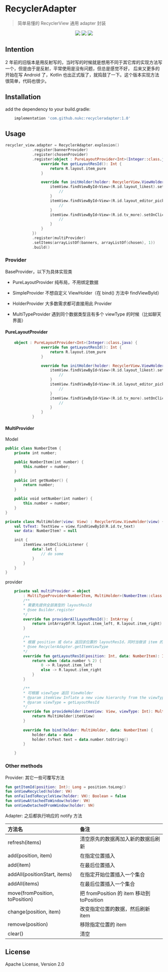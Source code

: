 # RecyclerAdapter

> 简单易懂的 RecyclerView 通用 adapter 封装

<p align="center">
    <a href="https://bintray.com/nukc/maven/RecyclerAdapter/_latestVersion"><img src="https://img.shields.io/bintray/v/nukc/maven/RecyclerAdapter.svg?style=flat-square"></a>
    <a href="https://travis-ci.org/nukc/recycleradapter"><img src="https://img.shields.io/travis/nukc/recycleradapter.svg?style=flat-square"/></a>
    <a href="https://github.com/nukc/recycleradapter/blob/master/LICENSE"><img src="https://img.shields.io/badge/license-Apache-757575.svg?style=flat-square"/></a>
</p>


## Intention

2 年前的旧版本是用反射写的，当时写的时候就是想用不同于其它库的实现方法写一个，但是由于是反射，平常使用是没有问题，但总是感觉不好，
后来又更多的开始在写 Android 了，Kotlin 也出正式版了，就捣鼓了一下。这个版本实现方法很简单，代码也很少。

## Installation

add the dependency to your build.gradle:
```groovy
    implementation 'com.github.nukc:recycleradapter:1.0'
```

## Usage

```kotlin
recycler_view.adapter = RecyclerAdapter.explosion()
            .register(bannerProvider)
            .register(chosenProvider)
            .register(object : PureLayoutProvider<Int>(Integer::class.java) {
                override fun getLayoutResId(): Int {
                    return R.layout.item_pure
                }

                override fun initHolder(holder: RecyclerView.ViewHolder, itemView: View) {
                    itemView.findViewById<View>(R.id.layout_likest).setOnClickListener {
                        //
                    }
                    itemView.findViewById<View>(R.id.layout_editor_picks).setOnClickListener {
                        //
                    }
                    itemView.findViewById<View>(R.id.tv_more).setOnClickListener {
                        //
                    }
                }
            })
            .register(multiProvider)
            .setItems(arrayListOf(banners, arrayListOf(chosen), 1))
            .build()

```

### Provider

BaseProvider，以下为具体实现类

- PureLayoutProvider 纯布局，不用绑定数据

- SimpleProvider 不想自定义 ViewHolder（在 bind() 方法中 findViewById）

- HolderProvider 大多数需求都可直接用此 Provider

- MultiTypeProvider 遇到同个数据类型且有多个 viewType 的时候（比如聊天界面）


#### PureLayoutProvider

```kotlin
	object : PureLayoutProvider<Int>(Integer::class.java) {
                override fun getLayoutResId(): Int {
                    return R.layout.item_pure
                }

                override fun initHolder(holder: RecyclerView.ViewHolder, itemView: View) {
                    itemView.findViewById<View>(R.id.layout_likest).setOnClickListener {
                        //
                    }
                    itemView.findViewById<View>(R.id.layout_editor_picks).setOnClickListener {
                        //
                    }
                    itemView.findViewById<View>(R.id.tv_more).setOnClickListener {
                        //
                    }
                }
            }
```

#### MultiProvider

Model

```kotlin
public class NumberItem {
    private int number;

    public NumberItem(int number) {
        this.number = number;
    }

    public int getNumber() {
        return number;
    }

    public void setNumber(int number) {
        this.number = number;
    }
}

private class MultiHolder(view: View) : RecyclerView.ViewHolder(view) {
    val tvText: TextView = view.findViewById(R.id.tv_text)
    var data: NumberItem? = null

    init {
        itemView.setOnClickListener {
            data?.let {
                // do some
            }
        }
    }
}
```

provider

```kotlin
    private val multiProvider = object
        : MultiTypeProvider<NumberItem, MultiHolder>(NumberItem::class.java) {
        /**
        * 需要先提供全部类型的 layoutResId
        * @see Builder.register
        */
        override fun providerAllLayoutResId(): IntArray {
            return intArrayOf(R.layout.item_left, R.layout.item_right)
        }

		/**
		* 根据 position 或 data 返回该位置的 layoutResId，同时当做该 item 的 view Type
        * @see RecyclerAdapter.getItemViewType
		*/
        override fun getLayoutResId(position: Int, data: NumberItem): Int {
            return when (data.number % 2) {
                0 -> R.layout.item_left
                else -> R.layout.item_right
            }
        }

		/**
		* 可根据 viewType 返回 ViewHolder
		* @param itemView Inflate a new view hierarchy from the viewType
		* @param viewType = getLayoutResId
		*/
        override fun provideHolder(itemView: View, viewType: Int): MultiHolder {
            return MultiHolder(itemView)
        }
        
        override fun bind(holder: MultiHolder, data: NumberItem) {
            holder.data = data
            holder.tvText.text = data.number.toString()
        }

    }
```



### Other methods

Provider: 其它一些可覆写方法
```kotlin
fun getItemId(position: Int): Long = position.toLong()
fun onViewRecycled(holder: VH)
fun onFailedToRecycleView(holder: VH): Boolean = false
fun onViewAttachedToWindow(holder: VH)
fun onViewDetachedFromWindow(holder: VH)
```



Adapter: 之后都执行响应的 notify 方法

方法名 | 备注
:------------- | :-------------
refresh(items) | 清空原先的数据再加入新的数据后刷新
add(position, item) | 在指定位置插入
add(item) | 在最后位置插入
addAll(positionStart, items) | 在指定开始位置插入一个集合
addAll(items) | 在最后位置插入一个集合
move(fromPosition, toPosition) | 把 fromPosition 的 item 移动到 toPosition
change(position, item) | 改变指定位置的数据，然后刷新 item
remove(position) | 移除指定位置的 item
clear() | 清空

## License

Apache License, Version 2.0